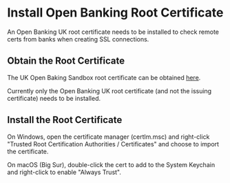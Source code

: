 # Install Open Banking Root Certificate

An Open Banking UK root certificate needs to be installed to check remote certs from banks when creating SSL connections.

## Obtain the Root Certificate

The UK Open Baking Sandbox root certificate can be obtained [here](https://openbanking.atlassian.net/wiki/spaces/DZ/pages/252018873/OB+Root+and+Issuing+Certificates+for+Sandbox).

Currently only the Open Banking UK root certificate (and not the issuing certificate) needs to be installed.

## Install the Root Certificate

On Windows, open the certificate manager (certlm.msc) and right-click "Trusted Root Certification Authorities / Certificates" and choose to import the certificate.

On macOS (Big Sur), double-click the cert to add to the System Keychain and right-click to enable "Always Trust".
